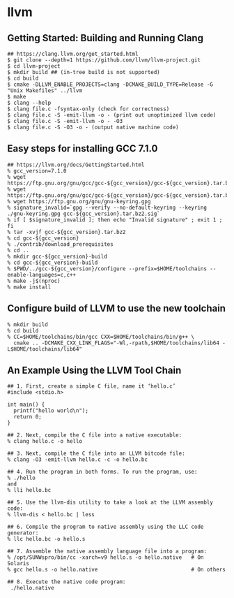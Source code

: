 llvm
====

## Getting Started: Building and Running Clang

    ## https://clang.llvm.org/get_started.html
    $ git clone --depth=1 https://github.com/llvm/llvm-project.git
    $ cd llvm-project
    $ mkdir build ## (in-tree build is not supported)
    $ cd build
    $ cmake -DLLVM_ENABLE_PROJECTS=clang -DCMAKE_BUILD_TYPE=Release -G "Unix Makefiles" ../llvm
    $ make
    $ clang --help
    $ clang file.c -fsyntax-only (check for correctness)
    $ clang file.c -S -emit-llvm -o - (print out unoptimized llvm code)
    $ clang file.c -S -emit-llvm -o - -O3
    $ clang file.c -S -O3 -o - (output native machine code)

## Easy steps for installing GCC 7.1.0

    ## https://llvm.org/docs/GettingStarted.html
    % gcc_version=7.1.0
    % wget https://ftp.gnu.org/gnu/gcc/gcc-${gcc_version}/gcc-${gcc_version}.tar.bz2
    % wget https://ftp.gnu.org/gnu/gcc/gcc-${gcc_version}/gcc-${gcc_version}.tar.bz2.sig
    % wget https://ftp.gnu.org/gnu/gnu-keyring.gpg
    % signature_invalid=`gpg --verify --no-default-keyring --keyring ./gnu-keyring.gpg gcc-${gcc_version}.tar.bz2.sig`
    % if [ $signature_invalid ]; then echo "Invalid signature" ; exit 1 ; fi
    % tar -xvjf gcc-${gcc_version}.tar.bz2
    % cd gcc-${gcc_version}
    % ./contrib/download_prerequisites
    % cd ..
    % mkdir gcc-${gcc_version}-build
    % cd gcc-${gcc_version}-build
    % $PWD/../gcc-${gcc_version}/configure --prefix=$HOME/toolchains --enable-languages=c,c++
    % make -j$(nproc)
    % make install

## Configure build of LLVM to use the new toolchain

    % mkdir build
    % cd build
    % CC=$HOME/toolchains/bin/gcc CXX=$HOME/toolchains/bin/g++ \
      cmake .. -DCMAKE_CXX_LINK_FLAGS="-Wl,-rpath,$HOME/toolchains/lib64 -L$HOME/toolchains/lib64"

## An Example Using the LLVM Tool Chain

    ## 1. First, create a simple C file, name it ‘hello.c’
    #include <stdio.h>

    int main() {
      printf("hello world\n");
      return 0;
    }

    ## 2. Next, compile the C file into a native executable:
    % clang hello.c -o hello

    ## 3. Next, compile the C file into an LLVM bitcode file:
    % clang -O3 -emit-llvm hello.c -c -o hello.bc

    ## 4. Run the program in both forms. To run the program, use:
    % ./hello
    and
    % lli hello.bc

    ## 5. Use the llvm-dis utility to take a look at the LLVM assembly code:
    % llvm-dis < hello.bc | less

    ## 6. Compile the program to native assembly using the LLC code generator:
    % llc hello.bc -o hello.s

    ## 7. Assemble the native assembly language file into a program:
    % /opt/SUNWspro/bin/cc -xarch=v9 hello.s -o hello.native   # On Solaris
    % gcc hello.s -o hello.native                              # On others

    ## 8. Execute the native code program:
     ./hello.native
